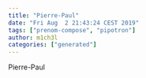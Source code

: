 ```yaml
---
title: "Pierre-Paul"
date: "Fri Aug  2 21:43:24 CEST 2019"
tags: ["prenom-compose", "pipotron"]
author: m1ch3l
categories: ["generated"]
---
```


Pierre-Paul
